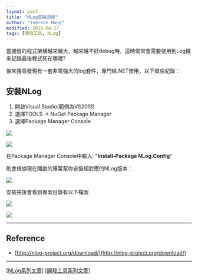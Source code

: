 ```yaml
---
layout: post
title: "NLog安裝流程"
author: "Iverson Hong"
modified: 2016-04-27
tags: [開發工具, NLog]
---
```


當開發的程式架構越來越大，越來越不好debug時，這時常常會需要使用到Log檔來記錄最後程式死在哪裡?

後來搜尋發現有一套非常強大的log套件，專門給.NET使用，以下做些紀錄：

## 安裝NLog ##

1. 開啟Visual Studio(範例為VS2013)
2. 選擇TOOLS -> NuGet Package Manager
3. 選擇Package Manager Console

![](http://i.imgur.com/PG8uJLf.png)

![](http://i.imgur.com/useueHH.png)

在Package Manager Console中輸入: "**Install-Package NLog.Config**"

則會根據現在開啟的專案幫你安裝相對應的NLog版本：

![](http://i.imgur.com/yJWzIfR.png)

安裝完後會看到專案目錄有以下檔案

![](http://i.imgur.com/R0Woz7L.png)

![](http://i.imgur.com/4a4bsG4.png)

----------

## Reference ##

- [http://nlog-project.org/download/](http://nlog-project.org/download/)

----------

[[NLog系列文章]](http://iverson127.github.io/tags/#NLog)
[[開發工具系列文章]](http://iverson127.github.io/tags/#開發工具)